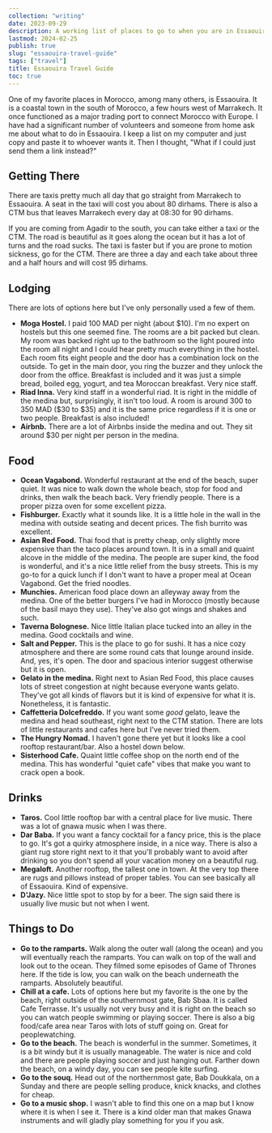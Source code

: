 ```yaml
---
collection: "writing"
date: 2023-09-29
description: A working list of places to go to when you are in Essaouira, Morocco.
lastmod: 2024-02-25
publish: true
slug: "essaouira-travel-guide"
tags: ["travel"]
title: Essaouira Travel Guide
toc: true
---
```


One of my favorite places in Morocco, among many others, is Essaouira. It is a coastal town in the south of Morocco, a few hours west of Marrakech. It once functioned as a major trading port to connect Morocco with Europe. I have had a significant number of volunteers and someone from home ask me about what to do in Essaouira. I keep a list on my computer and just copy and paste it to whoever wants it. Then I thought, "What if I could just send them a link instead?"

## Getting There

There are taxis pretty much all day that go straight from Marrakech to Essaouira. A seat in the taxi will cost you about 80 dirhams. There is also a CTM bus that leaves Marrakech every day at 08:30 for 90 dirhams.

If you are coming from Agadir to the south, you can take either a taxi or the CTM. The road is beautiful as it goes along the ocean but it has a lot of turns and the road sucks. The taxi is faster but if you are prone to motion sickness, go for the CTM. There are three a day and each take about three and a half hours and will cost 95 dirhams.

## Lodging

There are lots of options here but I've only personally used a few of them.

- **Moga Hostel.** I paid 100 MAD per night (about $10). I'm no expert on hostels but this one seemed fine. The rooms are a bit packed but clean. My room was backed right up to the bathroom so the light poured into the room all night and I could hear pretty much everything in the hostel. Each room fits eight people and the door has a combination lock on the outside. To get in the main door, you ring the buzzer and they unlock the door from the office. Breakfast is included and it was just a simple bread, boiled egg, yogurt, and tea Moroccan breakfast. Very nice staff.
- **Riad Inna.** Very kind staff in a wonderful riad. It is right in the middle of the medina but, surprisingly, it isn't too loud. A room is around 300 to 350 MAD ($30 to $35) and it is the same price regardless if it is one or two people. Breakfast is also included!
- **Airbnb.** There are a lot of Airbnbs inside the medina and out. They sit around $30 per night per person in the medina.

## Food

- **Ocean Vagabond.** Wonderful restaurant at the end of the beach, super quiet. It was nice to walk down the whole beach, stop for food and drinks, then walk the beach back. Very friendly people. There is a proper pizza oven for some excellent pizza.
- **Fishburger.** Exactly what it sounds like. It is a little hole in the wall in the medina with outside seating and decent prices. The fish burrito was excellent.
- **Asian Red Food.** Thai food that is pretty cheap, only slightly more expensive than the taco places around town. It is in a small and quaint alcove in the middle of the medina. The people are super kind, the food is wonderful, and it's a nice little relief from the busy streets. This is my go-to for a quick lunch if I don't want to have a proper meal at Ocean Vagabond. Get the fried noodles.
- **Munchies.** American food place down an alleyway away from the medina. One of the better burgers I've had in Morocco (mostly because of the basil mayo they use). They've also got wings and shakes and such.
- **Taverna Bolognese.** Nice little Italian place tucked into an alley in the medina. Good cocktails and wine.
- **Salt and Pepper.** This is the place to go for sushi. It has a nice cozy atmosphere and there are some round cats that lounge around inside. And, yes, it's open. The door and spacious interior suggest otherwise but it is open.
- **Gelato in the medina.** Right next to Asian Red Food, this place causes lots of street congestion at night because everyone wants gelato. They've got all kinds of flavors but it is kind of expensive for what it is. Nonetheless, it is fantastic.
- **Caffetteria Dolcefreddo.** If you want some _good_ gelato, leave the medina and head southeast, right next to the CTM station. There are lots of little restaurants and cafes here but I've never tried them.
- **The Hungry Nomad.** I haven't gone there yet but it looks like a cool rooftop restaurant/bar. Also a hostel down below.
- **Sisterhood Cafe.** Quaint little coffee shop on the north end of the medina. This has wonderful "quiet cafe" vibes that make you want to crack open a book.

## Drinks

- **Taros.** Cool little rooftop bar with a central place for live music. There was a lot of gnawa music when I was there.
- **Dar Baba.** If you want a fancy cocktail for a fancy price, this is the place to go. It's got a quirky atmosphere inside, in a nice way. There is also a giant rug store right next to it that you'll probably want to avoid after drinking so you don't spend all your vacation money on a beautiful rug.
- **Megaloft.** Another rooftop, the tallest one in town. At the very top there are rugs and pillows instead of proper tables. You can see basically all of Essaouira. Kind of expensive.
- **D'Jazy.** Nice little spot to stop by for a beer. The sign said there is usually live music but not when I went.

## Things to Do

- **Go to the ramparts.** Walk along the outer wall (along the ocean) and you will eventually reach the ramparts. You can walk on top of the wall and look out to the ocean. They filmed some episodes of Game of Thrones here. If the tide is low, you can walk on the beach underneath the ramparts. Absolutely beautiful.
- **Chill at a cafe.** Lots of options here but my favorite is the one by the beach, right outside of the southernmost gate, Bab Sbaa. It is called Cafe Terrasse. It's usually not very busy and it is right on the beach so you can watch people swimming or playing soccer. There is also a big food/cafe area near Taros with lots of stuff going on. Great for peoplewatching.
- **Go to the beach.** The beach is wonderful in the summer. Sometimes, it is a bit windy but it is usually manageable. The water is nice and cold and there are people playing soccer and just hanging out. Farther down the beach, on a windy day, you can see people kite surfing.
- **Go to the souq.** Head out of the northernmost gate, Bab Doukkala, on a Sunday and there are people selling produce, knick knacks, and clothes for cheap.
- **Go to a music shop.** I wasn't able to find this one on a map but I know where it is when I see it. There is a kind older man that makes Gnawa instruments and will gladly play something for you if you ask.
